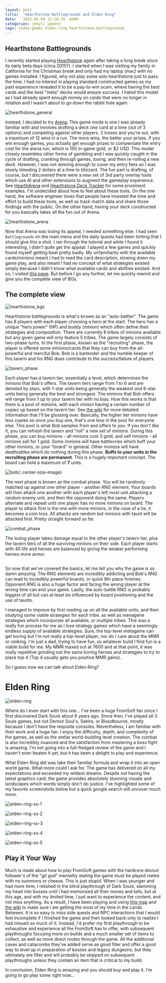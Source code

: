 ```yaml
---
layout: post
title:  "Hearthstone Battlegrounds and Elden Ring"
date:   2022-05-04 12:18:39 -0400
categories: jekyll update
tags: video-games elden-ring hearthstone-battlegrounds
---
```


<h2> Hearthstone Battlegrounds </h2>

I recently started playing [Hearthstone](hearthstone) again after taking a long break since its early beta days (circa 2015?). I started when I was visiting my family in California for the Christmas break and only had my laptop (mac) with no games installed. I figured, why not play some solo hearthstone just to pass the time. I had no interest in playing standard constructed games as my past experience revealed it to be a pay-to-win scam, where having the best cards and the best "meta" decks would ensure success. I hated this model as I had already spent enough money on cards that were no longer in rotation and I wasn't about to go down the rabbit hole again.

![hearthstone_general](/assets/video-games/hearthstone_general.jpg)

Instead, I decided to try [Arena](arena). This game mode is one I was already familiar with and involves drafting a deck one card at a time (out of 3 options) and competing against other players. 3 losses and you're out, with a maximum of 12 wins in a run. The more wins, the better your prizes. If you win enough games, you actually get enough prizes to compensate the entry cost for the arena run, which is 150 in-game gold, or $2 USD. This model closely resembles other forms of gambling and I was quickly caught in the cycle of drafting, cranking through games, losing, and then re-rolling a new deck. However, I was not winning enough to cover my entry fees so I was slowly bleeding 2 dollars at a time to blizzard. The fun part is drafting, of course, but I discovered there were a new set of 3rd party overlay tools which use AI and other extensions to augment the gameplay experience. See [HearthArena](heartharena) and [Hearthstone Deck Tracker](hearthstone-deck-tracker) for some prominent examples. I'm undecided about how to feel about these tools. On the one hand, the software engineer loves that people have invested the time and effort to build these tools, as well as track match data and share those findings with the public. On the other hand, having your deck constructed for you basically takes all the fun out of Arena.

![hearthstone_arena](/assets/video-games/hearthstone_arena.jpeg)

Now that Arena was losing its appeal, I needed something else. I had seen `Battlegrounds` on the main menu and the daily quests had been hinting that I should give this a shot. I ran through the tutorial and while I found it interesting, I didn't quite get the appeal. I played a few games and quickly found myself getting beat pretty badly. My unfamiliarity with the available cards/minions meant I had to read the card description, slowing down my game play, and also meant I had no concept of what strategies existed simply because I didn't know what available cards and abilities existed. And so, I visited [this page](https://playhearthstone.com/en-us/battlegrounds). But before I go any further, let me quickly rewind and give you the complete view of BGs.

## The complete view

![hearthstone_bgs](/assets/video-games/hearthstone_bgs.jpg)

Hearthstone battlegrounds is what's known as an "auto-battler". The game has 8 players with each player choosing a hero at the start. The hero has a unique "hero power" (HP) and buddy (minion) which often define their strategies and composition. There are currently 8 tribes of minions available but any given game will only feature 5 tribes. The game largely consists of two-phase turns. In the first phase, known as the "recruiting" phase, the player is offered some minions/cards that they can buy from the all-powerful and merciful Bob. Bob is a bartender and the humble keeper of this tavern and his RNG does contribute to the success/failure of players.

![tavern_phase](/assets/video-games/tavern_phase.jpg)

Each player has a tavern tier, essentially a level, which determines the minions that Bob's offers. The tavern tiers range from 1 to 6 and are denoted by stars, with 1-star units being generally the weakest and 6-star units being generally the best and strongest. The minions that Bob offers will range from 1 up to your tavern tier with no bias. How this works is that there is a pool of minions, with each minion having a certain number of copies up based on the tavern tier. See [the wiki](bgs-wiki) for more detailed information that I'll be glossing over. Basically, the higher tier minions have less copies so once you buy one, that's one less in the pool for everyone else. This pool is what Bob samples from and offers to you. If you don't like it, you can refresh the tavern and "roll" a new set of minions. During this phase, you can buy minions - all minions cost 3 gold, and sell minions - all minions sell for 1 gold. Some minions will have battlecries which buff your other minions, or your "board" in general. Other minions will have deathrattles which do nothing during this phase. **Buffs to your units in the recruiting phase are permanent**. This is a hugely important concept. The board can hold a maximum of **7** units. 

![bob](/assets/video-games/bob.jpg){:.center-size-image}

The next phase is known as the combat phase. You will be randomly matched up against one other player - another RNG element. Your boards will then attack one another with each player's left most unit attacking a random enemy unit, and then the opponent doing the same. Players alternate and repeat until one player has no more minions on board. The player to attack first is the one with more minions, in the case of a tie, it becomes a coin toss. All attacks are random but minions with taunt will be attacked first. Pretty straight forward so far.

![combat_phase](/assets/video-games/combat_phase.jpg)

The losing player takes damage equal to the other player's tavern tier, plus the tavern tiers of all the surviving minions on their side. Each player starts with 40 life and heroes are balanced by giving the weaker performing heroes more armor. 

## <Deep breath>

So now that we've covered the basics, let me tell you why the game is so damn amazing. The RNG elements are incredibly addicting and Bob's RNG can lead to incredibly powerful boards, or quick 8th place finishes. Opponent RNG is also a huge factor and facing the wrong player at the wrong time can end your game. Lastly, the auto-battle RNG is probably biggest of all but can at least be influenced by board positioning and the use of taunts. 

I managed to improve by first reading up on all the available units, and then studying some viable strategies for each tribe, as well as menagerie strategies which incorporate all available, or multiple tribes. This was a really fun process for me as I love strategy games which have a seemingly endless supply of available strategies. Sure, the top-level metagame can get boring but I'm not really a top-level player, nor do I care about the MMR or ranking. I'm just a dad, trying to have fun, so whatever build I find fun is a viable build for me. My MMR maxed out at 7600 and at that point, it was really repetitive grinding out the same boring heroes and strategies to try to place top 4 (Top 4 usually gets you positive MMR gains).

So I guess now we can talk about Elden Ring?

# Elden Ring

![elden-ring](/assets/video-games/elden_ring.jpg)

Where do I even start with this one... I've been a huge FromSoft fan since I first discovered Dark Souls about 6 years ago. Since then, I've played all 3 Souls games, but not Demon Soul's, Sekiro, or Bloodbourne, mostly because I don't have the requisite consoles. Nevertheless, I am familiar with their work and a huge fan. I enjoy the difficulty, depth, and complexity of the games, as well as the stellar world-building level creation. The combat is also incredibly nuanced and the satisfaction from mastering a boss fight is amazing. I'm not going into a full-fledged review of the game and I haven't even beaten it yet, but it has been a delight to play and experience.

What Elden Ring did was take their familiar formula and wrap it into an open world game. What more could I ask for. The game has delivered on all my expectations and exceeded my wildest dreams. Despite not having the latest graphics card, the game provides absolutely stunning visuals and landscapes which words simply don't do justice. I've highlighted some of my favorite screenshots below but a quick google search will uncover much more.

![elden-ring-ss-1](/assets/video-games/elden-ring-ss-1.jpg)

![elden-ring-ss-2](/assets/video-games/elden-ring-ss-2.jpg)

![elden-ring-ss-3](/assets/video-games/elden-ring-ss-3.jpeg)

![elden-ring-ss-4](/assets/video-games/elden-ring-ss-4.jpeg)

![elden-ring-ss-5](/assets/video-games/elden-ring-ss-5.jpeg)

## Play it Your Way

Much is made about how to play FromSoft games with the hardcore devout follower's of the "git gud" mentality stating the game must be played melee with no summons or cheese. This is just stupid. When I was younger and had more time, I relished in the blind playthrough of Dark Souls, slamming my head into bosses until I had memorized all their moves and tells, but at this age, and with my limited time, I just want to experience the content, and not miss anything. As a result, I have been playing and using [this map](https://mapgenie.io/elden-ring/maps/the-lands-between) and [the wiki](https://eldenring.wiki.fextralife.com/Elden+Ring+Wiki) to make sure I am getting the most of my time in the Lands Between. It is so easy to miss side quests and NPC interactions that I would feel incomplete if I finished the game and then looked back only to realize I had missed so much of it. Instead, I'd prefer my first playthrough to be exhaustive and experience all the FromSoft has to offer, with subsequent playthroughs focusing more on builds and a much smaller set of items to collect, as well as more direct routes through the game. All the additional caves and catacombs they've added serve as good filler and offer a good way to level up in preparation of bosses and legacy dungeons, but they ultimately are filler and will probably be skipped on subsequent playthroughs unless they contain an item that is critical to my build.

In conclusion, Elden Ring is amazing and you should buy and play it. I'm going to go play some right now...

[Hearthstone]: https://playhearthstone.com/en-us
[heartharena]: https://www.heartharena.com/
[hearthstone-deck-tracker]: https://hsreplay.net/downloads/?hl=en
[bgs-wiki]: https://hearthstone.fandom.com/wiki/Battlegrounds#Recruit_Phase



